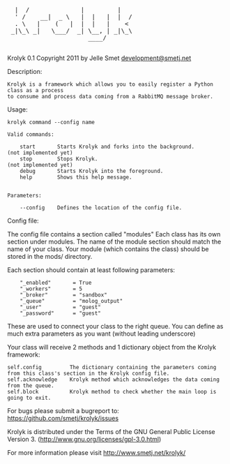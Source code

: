 <pre>

  |  /              |         |    
  ' /    __|  _ \   |  |   |  |  / 
  . \   |    (   |  |  |   |    <  
 _|\_\ _|   \___/  _| \__, | _|\_\ 
                      ____/    

</pre>

Krolyk 0.1 Copyright 2011 by Jelle Smet <development@smetj.net>

		
Description:

    Krolyk is a framework which allows you to easily register a Python class as a process 
    to consume and process data coming from a RabbitMQ message broker.
    
Usage:
        
    krolyk command --config name
    
    Valid commands:

        start       Starts Krolyk and forks into the background.        (not implemented yet)
        stop        Stops Krolyk.                                       (not implemented yet)
        debug       Starts Krolyk into the foreground.
        help        Shows this help message.
    

    Parameters:

        --config    Defines the location of the config file.


Config file:

The config file contains a section called "modules"
Each class has its own section under modules.  The name of the module section should match the name of your class.
Your module (which contains the class) should be stored in the mods/ directory.

Each section should contain at least following parameters:
    
        "_enabled"       = True
        "_workers"       = 5
        "_broker"        = "sandbox"
        "_queue"         = "molog_output"
        "_user"          = "guest"
        "_password"      = "guest"

These are used to connect your class to the right queue.
You can define as much extra parameters as you want (without leading underscore)

Your class will receive 2 methods and 1 dictionary object from the Krolyk framework:

    self.config         The dictionary containing the parameters coming from this class's section in the Krolyk config file.
    self.acknowledge    Krolyk method which acknowledges the data coming from the queue.
    self.block          Krolyk method to check whether the main loop is going to exit.


For bugs please submit a bugreport to: 
    https://github.com/smetj/krolyk/issues


Krolyk is distributed under the Terms of the GNU General Public License Version 3. (http://www.gnu.org/licenses/gpl-3.0.html)

For more information please visit http://www.smetj.net/krolyk/
